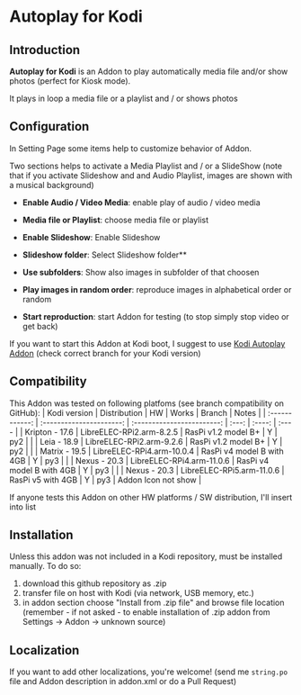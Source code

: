 # Autoplay for Kodi


## Introduction

**Autoplay for Kodi** is an Addon to play automatically media file and/or show photos (perfect for Kiosk mode).  

It plays in loop a media file or a playlist and / or shows photos  


## Configuration

In Setting Page some items help to customize behavior of Addon.

Two sections helps to activate a Media Playlist and / or a SlideShow
(note that if you activate Slideshow and and Audio Playlist, images are shown with a musical background)

* **Enable Audio / Video Media**: enable play of audio / video media
* **Media file or Playlist**: choose media file or playlist

* **Enable Slideshow**: Enable Slideshow
* **Slideshow folder**: Select Slideshow folder**
* **Use subfolders**: Show also images in subfolder of that choosen
* **Play images in random order**: reproduce images in alphabetical order or random

* **Start reproduction**: start Addon for testing (to stop simply stop video or get back)

If you want to start this Addon at Kodi boot, I suggest to use [Kodi Autoplay Addon](https://github.com/leo-c/service.autoexec.addon)
(check correct branch for your Kodi version)


## Compatibility

This Addon was tested on following platfoms (see branch compatibility on GitHub):
|  Kodi version  |       Distribution       |             HW             | Works | Branch | Notes |
| :------------: | :----------------------: | :------------------------: | :---: | :----: | :---- |
| Kripton - 17.6 | LibreELEC-RPi2.arm-8.2.5 | RasPi v1.2 model B+        |   Y   |  py2   |       |
| Leia - 18.9    | LibreELEC-RPi2.arm-9.2.6 | RasPi v1.2 model B+        |   Y   |  py2   |       |
| Matrix - 19.5  | LibreELEC-RPi4.arm-10.0.4 | RasPi v4 model B with 4GB |   Y   |  py3   |       |
| Nexus - 20.3   | LibreELEC-RPi4.arm-11.0.6 | RasPi v4 model B with 4GB |   Y   |  py3   |       |
| Nexus - 20.3   | LibreELEC-RPi5.arm-11.0.6 | RasPi v5 with 4GB         |   Y   |  py3   | Addon Icon not show |

If anyone tests this Addon on other HW platforms / SW distribution, I'll insert into list


## Installation

Unless this addon was not included in a Kodi repository, must be installed manually.
To do so:
1. download this github repository as .zip
2. transfer file on host with Kodi (via network, USB memory, etc.)
3. in addon section choose "Install from .zip file" and browse file location
   (remember - if not asked - to enable installation of .zip addon from Settings -> Addon -> unknown source)


## Localization

If you want to add other localizations, you're welcome!
(send me `string.po` file and Addon description in addon.xml or do a Pull Request)
